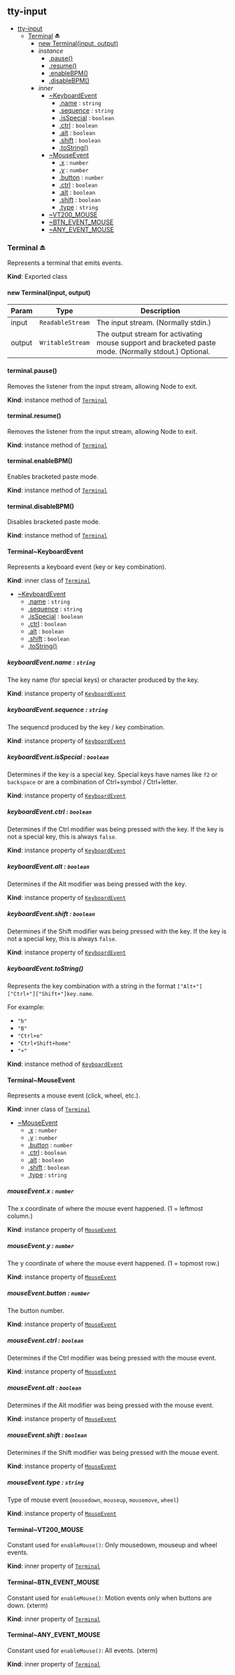 <a name="module_tty-input"></a>

## tty-input

* [tty-input](#module_tty-input)
    * [Terminal](#exp_module_tty-input--Terminal) ⏏
        * [new Terminal(input, output)](#new_module_tty-input--Terminal_new)
        * _instance_
            * [.pause()](#module_tty-input--Terminal+pause)
            * [.resume()](#module_tty-input--Terminal+resume)
            * [.enableBPM()](#module_tty-input--Terminal+enableBPM)
            * [.disableBPM()](#module_tty-input--Terminal+disableBPM)
        * _inner_
            * [~KeyboardEvent](#module_tty-input--Terminal.KeyboardEvent)
                * [.name](#module_tty-input--Terminal.KeyboardEvent+name) : <code>string</code>
                * [.sequence](#module_tty-input--Terminal.KeyboardEvent+sequence) : <code>string</code>
                * [.isSpecial](#module_tty-input--Terminal.KeyboardEvent+isSpecial) : <code>boolean</code>
                * [.ctrl](#module_tty-input--Terminal.KeyboardEvent+ctrl) : <code>boolean</code>
                * [.alt](#module_tty-input--Terminal.KeyboardEvent+alt) : <code>boolean</code>
                * [.shift](#module_tty-input--Terminal.KeyboardEvent+shift) : <code>boolean</code>
                * [.toString()](#module_tty-input--Terminal.KeyboardEvent+toString)
            * [~MouseEvent](#module_tty-input--Terminal.MouseEvent)
                * [.x](#module_tty-input--Terminal.MouseEvent+x) : <code>number</code>
                * [.y](#module_tty-input--Terminal.MouseEvent+y) : <code>number</code>
                * [.button](#module_tty-input--Terminal.MouseEvent+button) : <code>number</code>
                * [.ctrl](#module_tty-input--Terminal.MouseEvent+ctrl) : <code>boolean</code>
                * [.alt](#module_tty-input--Terminal.MouseEvent+alt) : <code>boolean</code>
                * [.shift](#module_tty-input--Terminal.MouseEvent+shift) : <code>boolean</code>
                * [.type](#module_tty-input--Terminal.MouseEvent+type) : <code>string</code>
            * [~VT200_MOUSE](#module_tty-input--Terminal..VT200_MOUSE)
            * [~BTN_EVENT_MOUSE](#module_tty-input--Terminal..BTN_EVENT_MOUSE)
            * [~ANY_EVENT_MOUSE](#module_tty-input--Terminal..ANY_EVENT_MOUSE)

<a name="exp_module_tty-input--Terminal"></a>

### Terminal ⏏
Represents a terminal that emits events.

**Kind**: Exported class  
<a name="new_module_tty-input--Terminal_new"></a>

#### new Terminal(input, output)

| Param | Type | Description |
| --- | --- | --- |
| input | <code>ReadableStream</code> | The input stream. (Normally stdin.) |
| output | <code>WritableStream</code> | The output stream for activating mouse support and bracketed paste mode. (Normally stdout.) Optional. |

<a name="module_tty-input--Terminal+pause"></a>

#### terminal.pause()
Removes the listener from the input stream, allowing Node to exit.

**Kind**: instance method of [<code>Terminal</code>](#exp_module_tty-input--Terminal)  
<a name="module_tty-input--Terminal+resume"></a>

#### terminal.resume()
Removes the listener from the input stream, allowing Node to exit.

**Kind**: instance method of [<code>Terminal</code>](#exp_module_tty-input--Terminal)  
<a name="module_tty-input--Terminal+enableBPM"></a>

#### terminal.enableBPM()
Enables bracketed paste mode.

**Kind**: instance method of [<code>Terminal</code>](#exp_module_tty-input--Terminal)  
<a name="module_tty-input--Terminal+disableBPM"></a>

#### terminal.disableBPM()
Disables bracketed paste mode.

**Kind**: instance method of [<code>Terminal</code>](#exp_module_tty-input--Terminal)  
<a name="module_tty-input--Terminal.KeyboardEvent"></a>

#### Terminal~KeyboardEvent
Represents a keyboard event (key or key combination).

**Kind**: inner class of [<code>Terminal</code>](#exp_module_tty-input--Terminal)  

* [~KeyboardEvent](#module_tty-input--Terminal.KeyboardEvent)
    * [.name](#module_tty-input--Terminal.KeyboardEvent+name) : <code>string</code>
    * [.sequence](#module_tty-input--Terminal.KeyboardEvent+sequence) : <code>string</code>
    * [.isSpecial](#module_tty-input--Terminal.KeyboardEvent+isSpecial) : <code>boolean</code>
    * [.ctrl](#module_tty-input--Terminal.KeyboardEvent+ctrl) : <code>boolean</code>
    * [.alt](#module_tty-input--Terminal.KeyboardEvent+alt) : <code>boolean</code>
    * [.shift](#module_tty-input--Terminal.KeyboardEvent+shift) : <code>boolean</code>
    * [.toString()](#module_tty-input--Terminal.KeyboardEvent+toString)

<a name="module_tty-input--Terminal.KeyboardEvent+name"></a>

##### keyboardEvent.name : <code>string</code>
The key name (for special keys) or character produced by the key.

**Kind**: instance property of [<code>KeyboardEvent</code>](#module_tty-input--Terminal.KeyboardEvent)  
<a name="module_tty-input--Terminal.KeyboardEvent+sequence"></a>

##### keyboardEvent.sequence : <code>string</code>
The sequencd produced by the key / key combination.

**Kind**: instance property of [<code>KeyboardEvent</code>](#module_tty-input--Terminal.KeyboardEvent)  
<a name="module_tty-input--Terminal.KeyboardEvent+isSpecial"></a>

##### keyboardEvent.isSpecial : <code>boolean</code>
Determines if the key is a special key. Special keys have names like `f2` or `backspace` or are a combination of Ctrl+symbol / Ctrl+letter.

**Kind**: instance property of [<code>KeyboardEvent</code>](#module_tty-input--Terminal.KeyboardEvent)  
<a name="module_tty-input--Terminal.KeyboardEvent+ctrl"></a>

##### keyboardEvent.ctrl : <code>boolean</code>
Determines if the Ctrl modifier was being pressed with the key. If the key is not a special key, this is always `false`.

**Kind**: instance property of [<code>KeyboardEvent</code>](#module_tty-input--Terminal.KeyboardEvent)  
<a name="module_tty-input--Terminal.KeyboardEvent+alt"></a>

##### keyboardEvent.alt : <code>boolean</code>
Determines if the Alt modifier was being pressed with the key.

**Kind**: instance property of [<code>KeyboardEvent</code>](#module_tty-input--Terminal.KeyboardEvent)  
<a name="module_tty-input--Terminal.KeyboardEvent+shift"></a>

##### keyboardEvent.shift : <code>boolean</code>
Determines if the Shift modifier was being pressed with the key. If the key is not a special key, this is always `false`.

**Kind**: instance property of [<code>KeyboardEvent</code>](#module_tty-input--Terminal.KeyboardEvent)  
<a name="module_tty-input--Terminal.KeyboardEvent+toString"></a>

##### keyboardEvent.toString()
Represents the key combination with a string in the format `["Alt+"]["Ctrl+"]["Shift+"]key.name`.For example:- `"b"`- `"B"`- `"Ctrl+e"`- `"Ctrl+Shift+home"`- `"+"`

**Kind**: instance method of [<code>KeyboardEvent</code>](#module_tty-input--Terminal.KeyboardEvent)  
<a name="module_tty-input--Terminal.MouseEvent"></a>

#### Terminal~MouseEvent
Represents a mouse event (click, wheel, etc.).

**Kind**: inner class of [<code>Terminal</code>](#exp_module_tty-input--Terminal)  

* [~MouseEvent](#module_tty-input--Terminal.MouseEvent)
    * [.x](#module_tty-input--Terminal.MouseEvent+x) : <code>number</code>
    * [.y](#module_tty-input--Terminal.MouseEvent+y) : <code>number</code>
    * [.button](#module_tty-input--Terminal.MouseEvent+button) : <code>number</code>
    * [.ctrl](#module_tty-input--Terminal.MouseEvent+ctrl) : <code>boolean</code>
    * [.alt](#module_tty-input--Terminal.MouseEvent+alt) : <code>boolean</code>
    * [.shift](#module_tty-input--Terminal.MouseEvent+shift) : <code>boolean</code>
    * [.type](#module_tty-input--Terminal.MouseEvent+type) : <code>string</code>

<a name="module_tty-input--Terminal.MouseEvent+x"></a>

##### mouseEvent.x : <code>number</code>
The x coordinate of where the mouse event happened. (1 = leftmost column.)

**Kind**: instance property of [<code>MouseEvent</code>](#module_tty-input--Terminal.MouseEvent)  
<a name="module_tty-input--Terminal.MouseEvent+y"></a>

##### mouseEvent.y : <code>number</code>
The y coordinate of where the mouse event happened. (1 = topmost row.)

**Kind**: instance property of [<code>MouseEvent</code>](#module_tty-input--Terminal.MouseEvent)  
<a name="module_tty-input--Terminal.MouseEvent+button"></a>

##### mouseEvent.button : <code>number</code>
The button number.

**Kind**: instance property of [<code>MouseEvent</code>](#module_tty-input--Terminal.MouseEvent)  
<a name="module_tty-input--Terminal.MouseEvent+ctrl"></a>

##### mouseEvent.ctrl : <code>boolean</code>
Determines if the Ctrl modifier was being pressed with the mouse event.

**Kind**: instance property of [<code>MouseEvent</code>](#module_tty-input--Terminal.MouseEvent)  
<a name="module_tty-input--Terminal.MouseEvent+alt"></a>

##### mouseEvent.alt : <code>boolean</code>
Determines if the Alt modifier was being pressed with the mouse event.

**Kind**: instance property of [<code>MouseEvent</code>](#module_tty-input--Terminal.MouseEvent)  
<a name="module_tty-input--Terminal.MouseEvent+shift"></a>

##### mouseEvent.shift : <code>boolean</code>
Determines if the Shift modifier was being pressed with the mouse event.

**Kind**: instance property of [<code>MouseEvent</code>](#module_tty-input--Terminal.MouseEvent)  
<a name="module_tty-input--Terminal.MouseEvent+type"></a>

##### mouseEvent.type : <code>string</code>
Type of mouse event (`mousedown`, `mouseup`, `mousemove`, `wheel`)

**Kind**: instance property of [<code>MouseEvent</code>](#module_tty-input--Terminal.MouseEvent)  
<a name="module_tty-input--Terminal..VT200_MOUSE"></a>

#### Terminal~VT200\_MOUSE
Constant used for `enableMouse()`: Only mousedown, mouseup and wheel events.

**Kind**: inner property of [<code>Terminal</code>](#exp_module_tty-input--Terminal)  
<a name="module_tty-input--Terminal..BTN_EVENT_MOUSE"></a>

#### Terminal~BTN\_EVENT\_MOUSE
Constant used for `enableMouse()`: Motion events only when buttons are down. (xterm)

**Kind**: inner property of [<code>Terminal</code>](#exp_module_tty-input--Terminal)  
<a name="module_tty-input--Terminal..ANY_EVENT_MOUSE"></a>

#### Terminal~ANY\_EVENT\_MOUSE
Constant used for `enableMouse()`: All events. (xterm)

**Kind**: inner property of [<code>Terminal</code>](#exp_module_tty-input--Terminal)  

